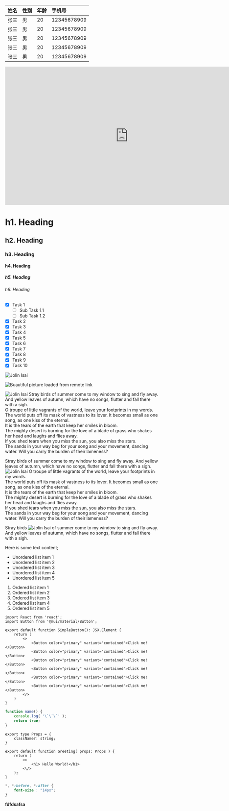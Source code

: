 | 姓名 | 性别 | 年龄 | 手机号 |
| :-- | :-- | :-- | :-- |
| 张三 | 男 | 20 | 12345678909 |
| 张三 | 男 | 20 | 12345678909 |
| 张三 | 男 | 20 | 12345678909 |
| 张三 | 男 | 20 | 12345678909 |
| 张三 | 男 | 20 | 12345678909 |

<iframe style="border: 1px solid rgba(0, 0, 0, 0.1);" width="800" height="450" src="https://www.figma.com/embed?embed_host=share&url=https%3A%2F%2Fwww.figma.com%2Ffile%2FQ0rPf5bXLBnX8uxOhKXId3%2FUntitled%3Fnode-id%3D0%253A1" allowfullscreen></iframe>

# h1. Heading
## h2. Heading
### h3. Heading
#### h4. Heading
##### h5. Heading
###### h6. Heading

 * [x] Task 1
    * [ ] Sub Task 1.1
    * [ ] Sub Task 1.2
 * [x] Task 2
 * [x] Task 3
 * [x] Task 4
 * [x] Task 5
 * [x] Task 6
 * [x] Task 7
 * [x] Task 8
 * [x] Task 9
 * [x] Task 10

![Jolin Isai](./a.jpg?align=center&inline=false)

![Buautiful picture loaded from remote link](https://gimg2.baidu.com/image_search/src=http%3A%2F%2Fhbimg.b0.upaiyun.com%2Fb86135d4806bc8ff4fcd0ea094bc7978d98cc62521a40-1w2npy_fw236&refer=http%3A%2F%2Fhbimg.b0.upaiyun.com&app=2002&size=f9999,10000&q=a80&n=0&g=0n&fmt=jpeg?sec=1626333767&t=148562f3bbd66328adfe7a46ed58bad0)

![Jolin Isai](./a.jpg?floatLeft=true&width=130)
Stray birds of summer come to my window to sing and fly away. And yellow leaves of autumn, which have no songs, flutter and fall there with a sigh. <br />
O troupe of little vagrants of the world, leave your footprints in my words. <br />
The world puts off its mask of vastness to its lover. It becomes small as one song, as one kiss of the eternal. <br />
It is the tears of the earth that keep her smiles in bloom. <br />
The mighty desert is burning for the love of a blade of grass who shakes her head and laughs and flies away. <br />
If you shed tears when you miss the sun, you also miss the stars. <br />
The sands in your way beg for your song and your movement, dancing water. Will you carry the burden of their lameness?


Stray birds of summer come to my window to sing and fly away. And yellow leaves of autumn, which have no songs, flutter and fall there with a sigh. <br />
![Jolin Isai](./a.jpg?floatLeft=true&width=130)
O troupe of little vagrants of the world, leave your footprints in my words. <br />
The world puts off its mask of vastness to its lover. It becomes small as one song, as one kiss of the eternal. <br />
It is the tears of the earth that keep her smiles in bloom. <br />
The mighty desert is burning for the love of a blade of grass who shakes her head and laughs and flies away. <br />
If you shed tears when you miss the sun, you also miss the stars. <br />
The sands in your way beg for your song and your movement, dancing water. Will you carry the burden of their lameness?

Stray birds ![Jolin Isai](./a.jpg?width=30) of summer come to my window to sing and fly away. And yellow leaves of autumn, which have no songs, flutter and fall there with a sigh. <br />

Here is some text content;

- Unordered list item 1
- Unordered list item 2
- Unordered list item 3
- Unordered list item 4
- Unordered list item 5

1. Ordered list item 1
1. Ordered list item 2
1. Ordered list item 3
1. Ordered list item 4
1. Ordered list item 5

```tsx {{{ <${MODULE} /> }}}
import React from 'react';
import Button from '@mui/material/Button';

export default function SimpleButton(): JSX.Element {
    return (
        <>
            <Button color="primary" variant="contained">Click me!</Button>
            <Button color="primary" variant="contained">Click me!</Button>
            <Button color="primary" variant="contained">Click me!</Button>
            <Button color="primary" variant="contained">Click me!</Button>
            <Button color="primary" variant="contained">Click me!</Button>
            <Button color="primary" variant="contained">Click me!</Button>
        </>
    )
}
```

```js
function name() {
    console.log( '\`\`\`' );
    return true;
}
```

```tsx
export type Props = {
    className?: string;
}

export default function Greeting( props: Props ) {
    return (
        <>
            <h1> Hello World!</h1>
        <\/>
    );
}
```

```css
*, *:before, *:after {
    font-size : "14px";
}
```

**fdfdsafsa**
